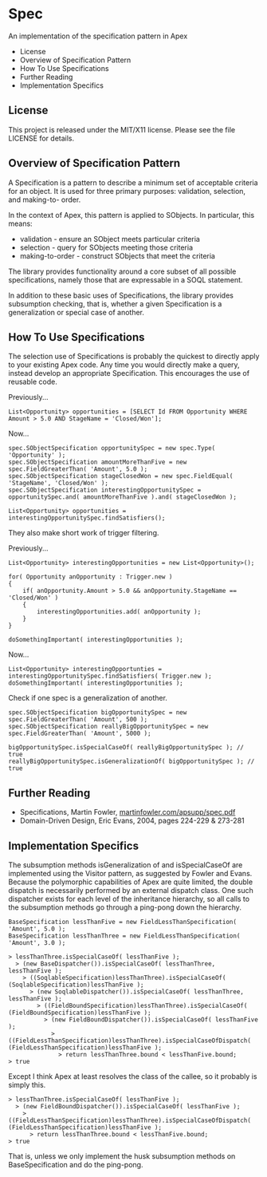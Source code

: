 Spec
====

An implementation of the specification pattern in Apex


 * License
 * Overview of Specification Pattern
 * How To Use Specifications
 * Further Reading
 * Implementation Specifics


License
-------

This project is released under the MIT/X11 license.
Please see the file LICENSE for details.

Overview of Specification Pattern
---------------------------------

A Specification is a pattern to describe a minimum set of
acceptable criteria for an object.  It is used for three
primary purposes: validation, selection, and making-to-
order.

In the context of Apex, this pattern is applied to
SObjects.  In particular, this means:

 * validation - ensure an SObject meets particular criteria
 * selection - query for SObjects meeting those criteria
 * making-to-order - construct SObjects that meet the criteria

The library provides functionality around a core subset
of all possible specifications, namely those that are
expressable in a SOQL statement.

In addition to these basic uses of Specifications, the
library provides subsumption checking, that is, whether
a given Specification is a generalization or special
case of another.

How To Use Specifications
-------------------------

The selection use of Specifications is probably the
quickest to directly apply to your existing Apex code.
Any time you would directly make a query, instead
develop an appropriate Specification.  This encourages
the use of reusable code.

Previously...

	List<Opportunity> opportunities = [SELECT Id FROM Opportunity WHERE Amount > 5.0 AND StageName = 'Closed/Won'];

Now...

	spec.SObjectSpecification opportunitySpec = new spec.Type( 'Opportunity' );
	spec.SObjectSpecification amountMoreThanFive = new spec.FieldGreaterThan( 'Amount', 5.0 );
	spec.SObjectSpecification stageClosedWon = new spec.FieldEqual( 'StageName', 'Closed/Won' );
	spec.SObjectSpecification interestingOpportunitySpec = opportunitySpec.and( amountMoreThanFive ).and( stageClosedWon );

	List<Opportunity> opportunities = interestingOpportunitySpec.findSatisfiers();

They also make short work of trigger filtering.

Previously...

	List<Opportunity> interestingOpportunities = new List<Opportunity>();

	for( Opportunity anOpportunity : Trigger.new )
	{
		if( anOpportunity.Amount > 5.0 && anOpportunity.StageName == 'Closed/Won' )
		{
			interestingOpportunities.add( anOpportunity );
		}
	}

	doSomethingImportant( interestingOpportunities );

Now...

	List<Opportunity> interestingOpportunties = interestingOpportunitySpec.findSatisfiers( Trigger.new );
	doSomethingImportant( interestingOpportunities );

Check if one spec is a generalization of another.

	spec.SObjectSpecification bigOpportunitySpec = new spec.FieldGreaterThan( 'Amount', 500 );
	spec.SObjectSpecification reallyBigOpportunitySpec = new spec.FieldGreaterThan( 'Amount', 5000 );

	bigOpportunitySpec.isSpecialCaseOf( reallyBigOpportunitySpec ); // true
	reallyBigOpportunitySpec.isGeneralizationOf( bigOpportunitySpec ); // true

Further Reading
---------------

 * Specifications, Martin Fowler, [martinfowler.com/apsupp/spec.pdf](http://martinfowler.com/apsupp/spec.pdf)
 * Domain-Driven Design, Eric Evans, 2004, pages 224-229 & 273-281

Implementation Specifics
------------------------

The subsumption methods isGeneralization of and
isSpecialCaseOf are implemented using the Visitor pattern,
as suggested by	Fowler and Evans.  Because the polymorphic
capabilities of Apex are quite limited, the double
dispatch is necessarily performed by an external dispatch
class.  One such dispatcher exists for each level of the
inheritance hierarchy, so all calls to the subsumption
methods go through a ping-pong down the hierarchy.

	BaseSpecification lessThanFive = new FieldLessThanSpecification( 'Amount', 5.0 );
	BaseSpecification lessThanThree = new FieldLessThanSpecification( 'Amount', 3.0 );

	> lessThanThree.isSpecialCaseOf( lessThanFive );
	  > (new BaseDispatcher()).isSpecialCaseOf( lessThanThree, lessThanFive );
	    > ((SoqlableSpecification)lessThanThree).isSpecialCaseOf( (SoqlableSpecification)lessThanFive );
	      > (new SoqlableDispatcher()).isSpecialCaseOf( lessThanThree, lessThanFive );
	        > ((FieldBoundSpecification)lessThanThree).isSpecialCaseOf( (FieldBoundSpecification)lessThanFive );
	          > (new FieldBoundDispatcher()).isSpecialCaseOf( lessThanFive );
	            > ((FieldLessThanSpecification)lessThanThree).isSpecialCaseOfDispatch( (FieldLessThanSpecification)lessThanFive );
	              > return lessThanThree.bound < lessThanFive.bound;
	> true

Except I think Apex at least resolves the class of the
callee, so it probably is simply this.

	> lessThanThree.isSpecialCaseOf( lessThanFive );
	  > (new FieldBoundDispatcher()).isSpecialCaseOf( lessThanFive );
	    > ((FieldLessThanSpecification)lessThanThree).isSpecialCaseOfDispatch( (FieldLessThanSpecification)lessThanFive );
	      > return lessThanThree.bound < lessThanFive.bound;
	> true

That is, unless we only implement the husk subsumption
methods on BaseSpecification and do the ping-pong.
